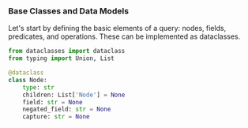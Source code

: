 ### Base Classes and Data Models

Let's start by defining the basic elements of a query: nodes, fields, predicates, and operations. These can be implemented as dataclasses.

```python
from dataclasses import dataclass
from typing import Union, List

@dataclass
class Node:
    type: str
    children: List['Node'] = None
    field: str = None
    negated_field: str = None
    capture: str = None
```

